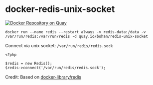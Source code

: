 # docker-redis-unix-socket

[![Docker Repository on Quay](https://quay.io/repository/bohan/redis-unix-socket/status "Docker Repository on Quay")](https://quay.io/repository/bohan/redis-unix-socket)

    docker run --name redis --restart always -v redis-data:/data -v /var/run/redis:/var/run/redis -d quay.io/bohan/redis-unix-socket
    
Connect via unix socket: `/var/run/redis/redis.sock`

    <?php
    
    $redis = new Redis();
    $redis->connect('/var/run/redis/redis.sock');


Credit: Based on [docker-library/redis](https://hub.docker.com/_/redis/)

